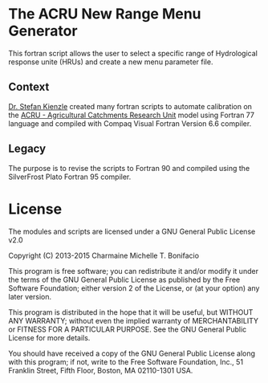 # The ACRU New Range Menu Generator

This fortran script allows the user to select a specific range of Hydrological response unite (HRUs) and create a new menu parameter file.

## Context
[Dr. Stefan Kienzle](http://people.uleth.ca/~stefan.kienzle/) created many fortran scripts to automate calibration on the [ACRU - Agricultural Catchments Research Unit](http://unfccc.int/adaptation/nairobi_work_programme/knowledge_resources_and_publications/items/5299.php) model using Fortran 77 language and compiled with Compaq Visual Fortran Version 6.6 compiler.

## Legacy

The purpose is to revise the scripts to Fortran 90 and compiled using the SilverFrost Plato Fortran 95 compiler.

# License

The modules and scripts are licensed under a GNU General Public License v2.0

Copyright (C) 2013-2015 Charmaine Michelle T. Bonifacio

This program is free software; you can redistribute it and/or modify it under the terms of the GNU General Public License as published by the Free Software Foundation; either version 2 of the License, or (at your option) any later version.

This program is distributed in the hope that it will be useful, but WITHOUT ANY WARRANTY; without even the implied warranty of MERCHANTABILITY or FITNESS FOR A PARTICULAR PURPOSE. See the GNU General Public License for more details.

You should have received a copy of the GNU General Public License along with this program; if not, write to the Free Software Foundation, Inc., 51 Franklin Street, Fifth Floor, Boston, MA 02110-1301 USA.
